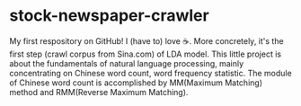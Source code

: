 stock-newspaper-crawler
=
My first respository on GitHub!
I (have to) love :coffee:. More concretely, it's the first step (crawl corpus from Sina.com) of LDA model.
This little project is about the fundamentals of natural language processing, mainly concentrating on Chinese word count,
word frequency statistic. The module of Chinese word count is accomplished by MM(Maximum Matching) method
and RMM(Reverse Maximum Matching).